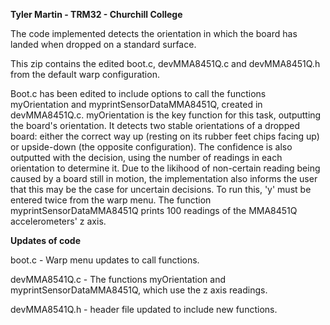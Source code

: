 **Tyler Martin - TRM32 - Churchill College**

The code implemented detects the orientation in which the board has landed when dropped on a standard surface.  

This zip contains the edited boot.c, devMMA8451Q.c and devMMA8451Q.h from the default warp configuration. 

Boot.c has been edited to include options to call the functions myOrientation and myprintSensorDataMMA8451Q, created in devMMA8451Q.c. myOrientation is the key function for this task, outputting the board's orientation. It detects two stable orientations of a dropped board: either the correct way up (resting on its rubber feet chips facing up) or upside-down (the opposite configuration). The confidence is also outputted with the decision, using the number of readings in each orientation to determine it. Due to the likihood of non-certain reading being caused by a board still in motion, the implementation also informs the user that this may be the case for uncertain decisions.  To run this, 'y' must be entered twice from the warp menu. The function myprintSensorDataMMA8451Q prints 100 readings of the MMA8451Q accelerometers' z axis. 

**Updates of code**

boot.c - Warp menu updates to call functions.

devMMA8541Q.c - The functions myOrientation and myprintSensorDataMMA8451Q, which use the z axis readings.

devMMA8541Q.h - header file updated to include new functions.
